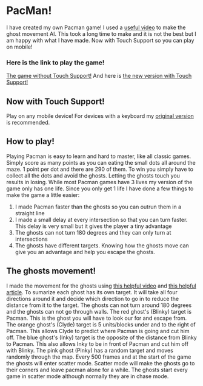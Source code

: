 # PacMan!

I have created my own Pacman game! I used a [useful video](https://www.youtube.com/watch?v=ataGotQ7ir8) to make the ghost movement AI. This took a long time to make and it is not the best but I am happy with what I have made. Now with Touch Support so you can play on mobile!

### Here is the link to play the game!
[The game without Touch Support!](https://reeledwarrior14.github.io/PacMan/)
And here is [the new version with Touch Support!](https://reeledwarrior14.github.io/PacMan-with-Touch-Support/)

## Now with Touch Support!
Play on any mobile device! 
For devices with a keyboard my [original version](https://github.com/ReeledWarrior14/PacMan) is recommended.

## How to play!
Playing Pacman is easy to learn and hard to master, like all classic games. Simply score as many points as you can eating the small dots all around the maze. 1 point per dot and there are 290 of them. To win you simply have to collect all the dots and avoid the ghosts. Letting the ghosts touch you results in losing. While most Pacman games have 3 lives my version of the game only has one life. Since you only get 1 life I have done a few things to make the game a little easier:
1. I made Pacman faster than the ghosts so you can outrun them in a straight line
2. I made a small delay at every intersection so that you can turn faster. This delay is very small but it gives the player a tiny advantage
3. The ghosts can not turn 180 degrees and they can only turn at intersections
4. The ghosts have different targets. Knowing how the ghosts move can give you an advantage and help you escape the ghosts.

## The ghosts movement!
I made the movement for the ghosts using [this helpful video](https://www.youtube.com/watch?v=ataGotQ7ir8) and [this helpful article](https://gameinternals.com/understanding-pac-man-ghost-behavior). To sumarize each ghost has its own target. It will take all four directions around it and decide which direction to go in to reduce the distance from it to the target. The ghosts can not turn around 180 degrees and the ghosts can not go through walls. The red ghost's (Blinky) target is Pacman. This is the ghost you will have to look our for and escape from. The orange ghost's (Clyde) target is 5 units/blocks under and to the right of Pacman. This allows Clyde to predict where Pacman is going and cut him off. The blue ghost's (Inky) target is the opposite of the distance from Blinky to Pacman. This also allows Inky to be in front of Pacman and cut him off with Blinky. The pink ghost (Pinky) has a random target and moves randomly through the map. Every 500 frames and at the start of the game the ghosts will enter scatter mode. Scatter mode will make the ghosts go to their corners and leave pacman alone for a while. The ghosts start every game in scatter mode although normally they are in chase mode.
